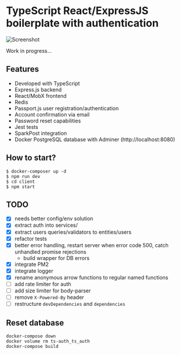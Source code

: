 # TypeScript React/ExpressJS boilerplate with authentication

![Screenshot](https://i.imgur.com/5MLM21p.png)

Work in progress...

## Features

- Developed with TypeScript
- Express.js backend
- React/MobX frontend
- Redis
- Passport.js user registration/authentication
- Account confirmation via email
- Password reset capabilities
- Jest tests
- SparkPost integration
- Docker PostgreSQL database with Adminer (http://localhost:8080)

## How to start?

```
$ docker-composer up -d
$ npm run dev
$ cd client
$ npm start
```

## TODO

- [x] needs better config/env solution 
- [x] extract auth into services/
- [x] extract users queries/validators to entities/users
- [x] refactor tests
- [x] better error handling, restart server when error code 500, catch unhandled promise rejections
  - build wrapper for DB errors
- [x] integrate PM2
- [x] integrate logger
- [x] rename anonymous arrow functions to regular named functions
- [ ] add rate limiter for auth
- [ ] add size limiter for body-parser
- [ ] remove `X-Powered-By` header
- [ ] restructure `devDependencies` and `dependencies`

## Reset database

```
docker-compose down
docker volume rm ts-auth_ts_auth
docker-compose build
```
